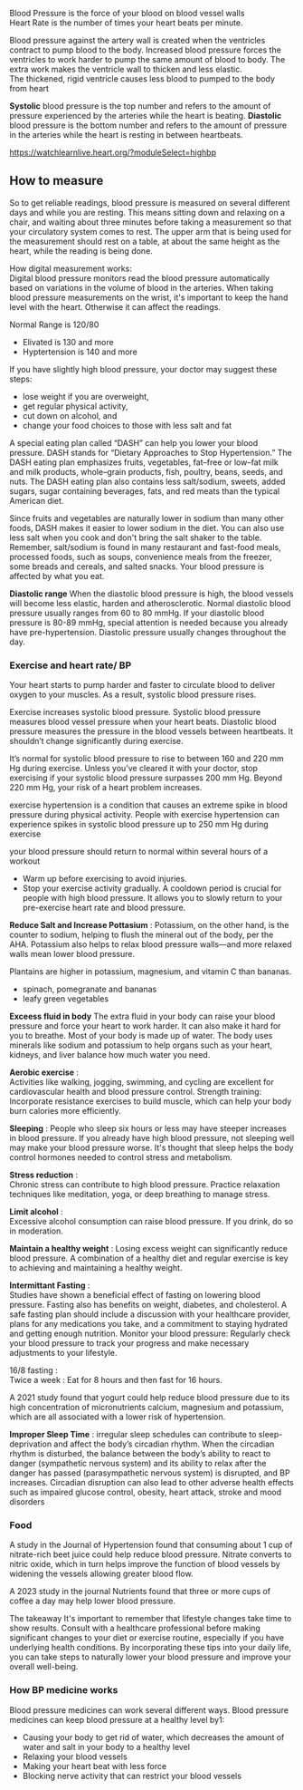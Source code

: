 Blood Pressure is the force of your blood on blood vessel walls     
Heart Rate is the number of times your heart beats per minute.   

Blood pressure against the artery wall is created when the ventricles contract to pump blood to the body. 
Increased blood pressure forces the ventricles to work harder to pump the same amount of blood to body. The extra work makes the ventricle wall to thicken and less elastic.  
The thickened, rigid ventricle causes less blood to pumped to the body from heart

**Systolic** blood pressure is the top number and refers to the amount of pressure experienced by the arteries while the heart is beating. 
**Diastolic** blood pressure is the bottom number and refers to the amount of pressure in the arteries while the heart is resting in between heartbeats.

https://watchlearnlive.heart.org/?moduleSelect=highbp


## How to measure
So to get reliable readings, blood pressure is measured on several different days and while you are resting. This means sitting down and relaxing on a chair, and waiting about three minutes before taking a measurement so that your circulatory system comes to rest. The upper arm that is being used for the measurement should rest on a table, at about the same height as the heart, while the reading is being done.

How digital measurement works:   
Digital blood pressure monitors read the blood pressure automatically based on variations in the volume of blood in the arteries. 
When taking blood pressure measurements on the wrist, it's important to keep the hand level with the heart. Otherwise it can affect the readings.


Normal Range is 120/80
- Elivated is 130 and more
- Hyptertension is 140 and more

If you have slightly high blood pressure, your doctor may suggest these steps:

- lose weight if you are overweight,
- get regular physical activity,
- cut down on alcohol, and
- change your food choices to those with less salt and fat

A special eating plan called “DASH” can help you lower your blood pressure. DASH stands for “Dietary Approaches to Stop Hypertension.” The DASH eating plan emphasizes fruits, vegetables, fat–free or low–fat milk and milk products, whole–grain products, fish, poultry, beans, seeds, and nuts. The DASH eating plan also contains less salt/sodium, sweets, added sugars, sugar containing beverages, fats, and red meats than the typical American diet.

Since fruits and vegetables are naturally lower in sodium than many other foods, DASH makes it easier to lower sodium in the diet. You can also use less salt when you cook and don't bring the salt shaker to the table. Remember, salt/sodium is found in many restaurant and fast-food meals, processed foods, such as soups, convenience meals from the freezer, some breads and cereals, and salted snacks. Your blood pressure is affected by what you eat.


**Diastolic range**
When the diastolic blood pressure is high, the blood vessels will become less elastic, harden and atherosclerotic. Normal diastolic blood pressure usually ranges from 60 to 80 mmHg. If your diastolic blood pressure is 80-89 mmHg, special attention is needed because you already have pre-hypertension. Diastolic pressure usually changes throughout the day. 


### Exercise and heart rate/ BP
Your heart starts to pump harder and faster to circulate blood to deliver oxygen to your muscles. As a result, systolic blood pressure rises.  

Exercise increases systolic blood pressure. Systolic blood pressure measures blood vessel pressure when your heart beats. Diastolic blood pressure measures the pressure in the blood vessels between heartbeats. It shouldn’t change significantly during exercise.

It’s normal for systolic blood pressure to rise to between 160 and 220 mm Hg during exercise. Unless you’ve cleared it with your doctor, stop exercising if your systolic blood pressure surpasses 200 mm Hg. Beyond 220 mm Hg, your risk of a heart problem increases.

exercise hypertension is a condition that causes an extreme spike in blood pressure during physical activity. People with exercise hypertension can experience spikes in systolic blood pressure up to 250 mm Hg during exercise

your blood pressure should return to normal within several hours of a workout

- Warm up before exercising to avoid injuries.
- Stop your exercise activity gradually. A cooldown period is crucial for people with high blood pressure. It allows you to slowly return to your pre-exercise heart rate and blood pressure.



**Reduce Salt and Increase Pottasium** :
Potassium, on the other hand, is the counter to sodium, helping to flush the mineral out of the body, per the AHA. Potassium also helps to relax blood pressure walls—and more relaxed walls mean lower blood pressure. 
 
Plantains are higher in potassium, magnesium, and vitamin C than bananas. 
- spinach, pomegranate and bananas
- leafy green vegetables


**Exceess fluid in body**
The extra fluid in your body can raise your blood pressure and force your heart to work harder. It can also make it hard for you to breathe. Most of your body is made up of water. The body uses minerals like sodium and potassium to help organs such as your heart, kidneys, and liver balance how much water you need.


**Aerobic exercise** :  
Activities like walking, jogging, swimming, and cycling are excellent for cardiovascular health and blood pressure control.
Strength training:  
Incorporate resistance exercises to build muscle, which can help your body burn calories more efficiently.

**Sleeping** :
People who sleep six hours or less may have steeper increases in blood pressure. If you already have high blood pressure, not sleeping well may make your blood pressure worse. It's thought that sleep helps the body control hormones needed to control stress and metabolism.


**Stress reduction** :  
Chronic stress can contribute to high blood pressure. Practice relaxation techniques like meditation, yoga, or deep breathing to manage stress.


**Limit alcohol** :   
Excessive alcohol consumption can raise blood pressure. If you drink, do so in moderation.

**Maintain a healthy weight** :
Losing excess weight can significantly reduce blood pressure. A combination of a healthy diet and regular exercise is key to achieving and maintaining a healthy weight.

**Intermittant Fasting** :   
Studies have shown a beneficial effect of fasting on lowering blood pressure. Fasting also has benefits on weight, diabetes, and cholesterol. A safe fasting plan should include a discussion with your healthcare provider, plans for any medications you take, and a commitment to staying hydrated and getting enough nutrition.
Monitor your blood pressure:
Regularly check your blood pressure to track your progress and make necessary adjustments to your lifestyle.

16/8 fasting :  
Twice a week : Eat for 8 hours and then fast for 16 hours.   


A 2021 study found that yogurt could help reduce blood pressure due to its high concentration of micronutrients calcium, magnesium and potassium, which are all associated with a lower risk of hypertension.




**Improper Sleep Time** :
irregular sleep schedules can contribute to sleep-deprivation and affect the body’s circadian rhythm. When the circadian rhythm is disturbed, the balance between the body’s ability to react to danger (sympathetic nervous system) and its ability to relax after the danger has passed (parasympathetic nervous system) is disrupted, and BP increases. Circadian disruption can also lead to other adverse health effects such as impaired glucose control, obesity, heart attack, stroke and mood disorders

### Food

A study in the Journal of Hypertension found that consuming about 1 cup of nitrate-rich beet juice could help reduce blood pressure. Nitrate converts to nitric oxide, which in turn helps improve the function of blood vessels by widening the vessels allowing greater blood flow.

A 2023 study in the journal Nutrients found that three or more cups of coffee a day may help lower blood pressure. 


The takeaway
It's important to remember that lifestyle changes take time to show results. Consult with a healthcare professional before making significant changes to your diet or exercise routine, especially if you have underlying health conditions. By incorporating these tips into your daily life, you can take steps to naturally lower your blood pressure and improve your overall well-being.


### How BP medicine works
Blood pressure medicines can work several different ways. Blood pressure medicines can keep blood pressure at a healthy level by1:

- Causing your body to get rid of water, which decreases the amount of water and salt in your body to a healthy level
- Relaxing your blood vessels
- Making your heart beat with less force
- Blocking nerve activity that can restrict your blood vessels